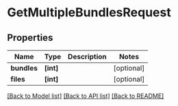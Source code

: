 # GetMultipleBundlesRequest


## Properties
Name | Type | Description | Notes
------------ | ------------- | ------------- | -------------
**bundles** | **[int]** |  | [optional] 
**files** | **[int]** |  | [optional] 

[[Back to Model list]](../#documentation-for-models) [[Back to API list]](../#documentation-for-api-endpoints) [[Back to README]](../)


